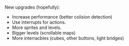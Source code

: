 New upgrades (hopefully):
 - Increase performance (better colision detection)
 - Use interrupts for actions.
 - More sprites and levels.
 - Bigger levels (scrollable maps)
 - More interracbles (cubes, other buttons, light bridges)
